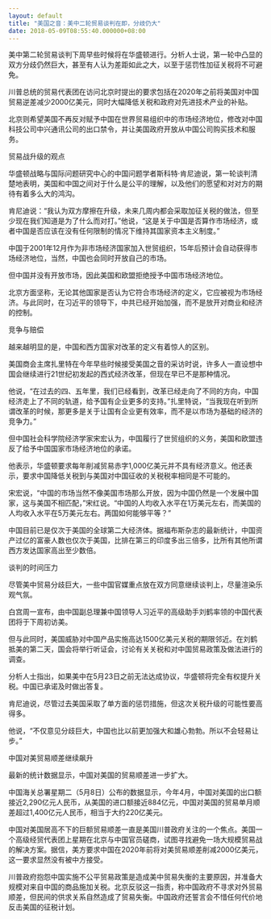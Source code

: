 ```yaml
---
layout: default
title: "美国之音：美中二轮贸易谈判在即，分歧仍大"
date: 2018-05-09T08:55:40.000000+08:00
---
```


美中第二轮贸易谈判下周早些时候将在华盛顿进行。分析人士说，第一轮中凸显的双方分歧仍然巨大，甚至有人认为差距如此之大，以至于惩罚性加征关税将不可避免。

川普总统的贸易代表团在访问北京时提出的要求包括在2020年之前将美国对中国贸易逆差减少2000亿美元，同时大幅降低关税和政府对先进技术产业的补贴。

北京则希望美国不再反对赋予中国在世界贸易组织中的市场经济地位，修改对中国科技公司中兴通讯公司的出口禁令，并让美国政府开放从中国公司购买技术和服务。

贸易战升级的观点

华盛顿战略与国际问题研究中心的中国问题学者斯科特·肯尼迪说，第一轮谈判清楚地表明，美国和中国之间对于什么是公平的理解，以及他们的愿望和对对方的期待有着多么大的鸿沟。

肯尼迪说：“我认为双方摩擦在升级，未来几周内都会采取加征关税的做法，但至少现在我们知道是为了什么而对打。”他说，“这是关于中国是否算作市场经济，或者中国是否应该在没有任何限制的情况下维持其国家资本主义制度。”

中国于2001年12月作为非市场经济国家加入世贸组织，15年后预计会自动获得市场经济地位，当然，中国也会同时开放自己的市场。

但中国并没有开放市场，因此美国和欧盟拒绝授予中国市场经济地位。

北京方面坚称，无论其他国家是否认为它符合市场经济的定义，它应被视为市场经济。与此同时，在习近平的领导下，中共已经开始加强，而不是放开对商业和经济的控制。

竞争与赔偿

越来越明显的是，中国和西方国家对改革的定义有着惊人的区别。

美国商会主席扎里特在今年早些时候接受美国之音的采访时说，许多人一直设想中国会继续进行21世纪初发起的西式经济改革，但现在早已不是那种情况。

他说，“在过去的四、五年里，我们已经看到，改革已经走向了不同的方向，中国经济走上了不同的轨道，给予国有企业更多的支持。”扎里特说，“当我现在听到所谓改革的时候，那更多是关于让国有企业更有效率，而不是以市场为基础的经济的竞争力。”

但中国社会科学院经济学家宋宏认为，中国履行了世贸组织的义务，美国和欧盟违反了给予中国国家市场经济地位的承诺。

他表示，华盛顿要求每年削减贸易赤字1,000亿美元并不具有经济意义。他还表示，要求中国降低关税到与美国对中国征收的关税税率相同是不可能的。

宋宏说，“中国的市场当然不像美国市场那么开放，因为中国仍然是一个发展中国家，这与美国不相匹配，”宋红说。“中国的人均收入水平在1万美元左右，而美国的人均收入水平在5万美元左右。两国如何能够平等？”

中国目前已是仅次于美国的全球第二大经济体。据福布斯杂志的最新统计，中国资产过亿的富豪人数也仅次于美国，比排在第三的印度多出三倍多，比所有其他所谓西方发达国家高出至少数倍。

谈判的时间压力

尽管美中贸易分歧巨大，一些中国官媒重点放在双方同意继续谈判上，尽量渲染乐观气氛。

白宫周一宣布，由中国副总理兼中国领导人习近平的高级助手刘鹤率领的中国代表团将于下周初访美。

但与此同时，美国威胁对中国产品实施高达1500亿美元关税的期限邻近。在刘鹤抵美的第二天，国会将举行听证会，讨论有关关税和对中国贸易政策及做法进行的调查。

分析人士指出，如果美中在5月23日之前无法达成协议，华盛顿将完全有权提升关税。中国已承诺及时做出答复。

肯尼迪说，尽管过去美国采取了单方面的惩罚措施，但这次关税升级的可能性要高得多。

他说，“不仅意见分歧巨大，中国也比以前更加强大和雄心勃勃。所以不会轻易让步。”

中国对美贸易顺差继续飙升

最新的统计数据显示，中国对美国的贸易顺差进一步扩大。

中国海关总署星期二（5月8日）公布的数据显示，今年4月，中国对美国的出口额接近2,290亿元人民币，从美国的进口额接近884亿元，中国对美国的贸易单月顺差超过1,400亿元人民币，相当于大约220亿美元。

中国对美国居高不下的巨额贸易顺差一直是美国川普政府关注的一个焦点。美国一个高级经贸代表团上星期在北京与中国官员磋商，试图寻找避免一场大规模贸易战的解决方案。据信，美方要求中国在2020年前将对美贸易顺差削减2000亿美元，这一要求显然没有被中方接受。

川普政府抱怨中国实施不公平贸易政策是造成美中贸易失衡的主要原因，并准备大规模对来自中国的商品施加关税。北京反驳这一指责，称中国政府不寻求对外贸易顺差，但民间的供求关系自然造成了贸易失衡。中国政府还誓言会不惜任何代价地反击美国的征税计划。

